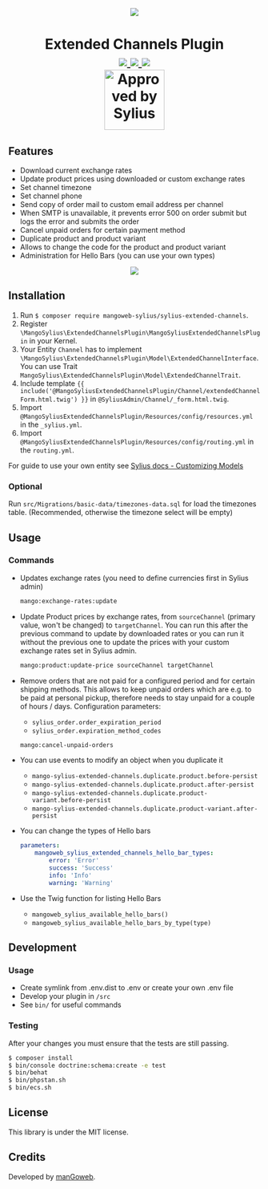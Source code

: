 <p align="center">
    <a href="https://www.mangoweb.cz/en/" target="_blank">
        <img src="https://avatars0.githubusercontent.com/u/38423357?s=200&v=4"/>
    </a>
</p>
<h1 align="center">
Extended Channels Plugin
<br />
    <a href="https://packagist.org/packages/mangoweb-sylius/sylius-extended-channels" title="License" target="_blank">
        <img src="https://img.shields.io/packagist/l/mangoweb-sylius/sylius-extended-channels.svg" />
    </a>
    <a href="https://packagist.org/packages/mangoweb-sylius/sylius-extended-channels" title="Version" target="_blank">
        <img src="https://img.shields.io/packagist/v/mangoweb-sylius/sylius-extended-channels.svg" />
    </a>
    <a href="http://travis-ci.org/mangoweb-sylius/SyliusExtendedChannelsPlugin" title="Build status" target="_blank">
        <img src="https://img.shields.io/travis/mangoweb-sylius/SyliusExtendedChannelsPlugin/master.svg" />
    </a>
    <br />
    <img src="https://sylius.com/assets/badge-approved-by-sylius.png" alt="Approved by Sylius" width="120"/>
</h1>

## Features

* Download current exchange rates
* Update product prices using downloaded or custom exchange rates
* Set channel timezone
* Set channel phone
* Send copy of order mail to custom email address per channel
* When SMTP is unavailable, it prevents error 500 on order submit but logs the error and submits the order
* Cancel unpaid orders for certain payment method
* Duplicate product and product variant
* Allows to change the code for the product and product variant
* Administration for Hello Bars (you can use your own types)

<p align="center">
	<img src="https://raw.githubusercontent.com/mangoweb-sylius/SyliusExtendedChannelsPlugin/master/doc/admin.png"/>
</p>

## Installation

1. Run `$ composer require mangoweb-sylius/sylius-extended-channels`.
2. Register `\MangoSylius\ExtendedChannelsPlugin\MangoSyliusExtendedChannelsPlugin` in your Kernel.
3. Your Entity `Channel` has to implement `\MangoSylius\ExtendedChannelsPlugin\Model\ExtendedChannelInterface`. You can use Trait `MangoSylius\ExtendedChannelsPlugin\Model\ExtendedChannelTrait`.
4. Include template `{{ include('@MangoSyliusExtendedChannelsPlugin/Channel/extendedChannelForm.html.twig') }}` in `@SyliusAdmin/Channel/_form.html.twig`.
5. Import `@MangoSyliusExtendedChannelsPlugin/Resources/config/resources.yml` in the `_sylius.yml`.
5. Import `@MangoSyliusExtendedChannelsPlugin/Resources/config/routing.yml` in the `routing.yml`.

For guide to use your own entity see [Sylius docs - Customizing Models](https://docs.sylius.com/en/1.6/customization/model.html)

### Optional

Run `src/Migrations/basic-data/timezones-data.sql` for load the timezones table. (Recommended, otherwise the timezone select will be empty)

## Usage

### Commands
* Updates exchange rates (you need to define currencies first in Sylius admin)

  ```bash
  mango:exchange-rates:update
  ```


* Update Product prices by exchange rates, from `sourceChannel` (primary value, won't be changed) to `targetChannel`. You can run this after the previous command to update by downloaded rates or you can run it without the previous one to update the prices with your custom exchange rates set in Sylius admin.

   ```bash
   mango:product:update-price sourceChannel targetChannel
   ```


* Remove orders that are not paid for a configured period and for certain shipping methods. This allows to keep unpaid orders which are e.g. to be paid at personal pickup, therefore needs to stay unpaid for a couple of hours / days. Configuration parameters:
    * `sylius_order.order_expiration_period`
    * `sylius_order.expiration_method_codes`
    

   ```bash
   mango:cancel-unpaid-orders
   ```

* You can use events to modify an object when you duplicate it
    * `mango-sylius-extended-channels.duplicate.product.before-persist`
    * `mango-sylius-extended-channels.duplicate.product.after-persist`
    * `mango-sylius-extended-channels.duplicate.product-variant.before-persist`
    * `mango-sylius-extended-channels.duplicate.product-variant.after-persist`

* You can change the types of Hello bars
    ```yaml
    parameters:
        mangoweb_sylius_extended_channels_hello_bar_types:
            error: 'Error'
            success: 'Success'
            info: 'Info'
            warning: 'Warning'
    ```
  
* Use the Twig function for listing Hello Bars 
    * `mangoweb_sylius_available_hello_bars()`
    * `mangoweb_sylius_available_hello_bars_by_type(type)`

## Development

### Usage

- Create symlink from .env.dist to .env or create your own .env file
- Develop your plugin in `/src`
- See `bin/` for useful commands

### Testing

After your changes you must ensure that the tests are still passing.

```bash
$ composer install
$ bin/console doctrine:schema:create -e test
$ bin/behat
$ bin/phpstan.sh
$ bin/ecs.sh
```

License
-------
This library is under the MIT license.

Credits
-------
Developed by [manGoweb](https://www.mangoweb.eu/).
